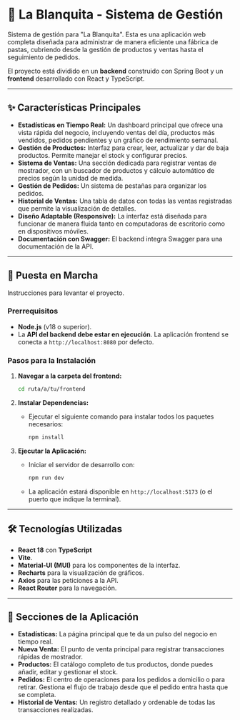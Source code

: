 # 🍝 La Blanquita - Sistema de Gestión

Sistema de gestión para "La Blanquita". Esta es una aplicación web completa diseñada para administrar de manera eficiente una fábrica de pastas, cubriendo desde la gestión de productos y ventas hasta el seguimiento de pedidos.

El proyecto está dividido en un **backend** construido con Spring Boot y un **frontend** desarrollado con React y TypeScript.
 
---

## ✨ Características Principales

* **Estadísticas en Tiempo Real:** Un dashboard principal que ofrece una vista rápida del negocio, incluyendo ventas del día, productos más vendidos, pedidos pendientes y un gráfico de rendimiento semanal.
* **Gestión de Productos:** Interfaz para crear, leer, actualizar y dar de baja productos. Permite manejar el stock y configurar precios.
* **Sistema de Ventas:** Una sección dedicada para registrar ventas de mostrador, con un buscador de productos y cálculo automático de precios según la unidad de medida.
* **Gestión de Pedidos:** Un sistema de pestañas para organizar los pedidos.
* **Historial de Ventas:** Una tabla de datos con todas las ventas registradas que permite la visualización de detalles.
* **Diseño Adaptable (Responsive):** La interfaz está diseñada para funcionar de manera fluida tanto en computadoras de escritorio como en dispositivos móviles.
* **Documentación con Swagger:** El backend integra Swagger para una documentación de la API.

---

## 🚀 Puesta en Marcha

Instrucciones para levantar el proyecto.

### Prerrequisitos

* **Node.js** (v18 o superior).
* La **API del backend debe estar en ejecución**. La aplicación frontend se conecta a `http://localhost:8080` por defecto.

### Pasos para la Instalación

1.  **Navegar a la carpeta del frontend:**
    ```bash
    cd ruta/a/tu/frontend
    ```

2.  **Instalar Dependencias:**
    * Ejecutar el siguiente comando para instalar todos los paquetes necesarios:
        ```bash
        npm install
        ```

3.  **Ejecutar la Aplicación:**
    * Iniciar el servidor de desarrollo con:
        ```bash
        npm run dev
        ```
    * La aplicación estará disponible en `http://localhost:5173` (o el puerto que indique la terminal).

---

## 🛠️ Tecnologías Utilizadas

* **React 18** con **TypeScript**
* **Vite**.
* **Material-UI (MUI)** para los componentes de la interfaz.
* **Recharts** para la visualización de gráficos.
* **Axios** para las peticiones a la API.
* **React Router** para la navegación.

---

## 📖 Secciones de la Aplicación

* **Estadísticas:** La página principal que te da un pulso del negocio en tiempo real.
* **Nueva Venta:** El punto de venta principal para registrar transacciones rápidas de mostrador.
* **Productos:** El catálogo completo de tus productos, donde puedes añadir, editar y gestionar el stock.
* **Pedidos:** El centro de operaciones para los pedidos a domicilio o para retirar. Gestiona el flujo de trabajo desde que el pedido entra hasta que se completa.
* **Historial de Ventas:** Un registro detallado y ordenable de todas las transacciones realizadas.
